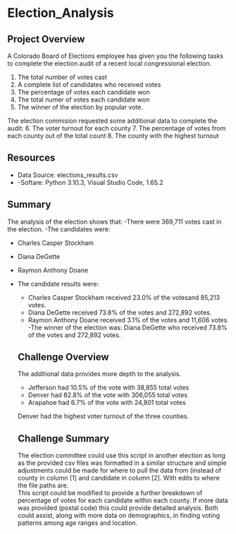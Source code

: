# Election_Analysis
## Project Overview
A Colorado Board of Elections employee has given you the following tasks to complete the election audit of a recent local congressional election.

1. The total number of votes cast
2. A complete list of candidates who received votes
3. The percentage of votes each candidate won
4. The total numer of votes each candidate won
5. The winner of the election by popular vote.

The election commision requested some additional data to complete the audit:
    6. The voter turnout for each county
    7. The percentage of votes from each county out of the total count
    8. The county with the highest turnout


## Resources
- Data Source: elections_results.csv
- -Softare: Python 3.10.3, Visual Studio Code, 1.65.2

## Summary
The analysis of the election shows that:
-There were 369,711 votes cast in the election.
-The candidates were:
  - Charles Casper Stockham
  - Diana DeGette
  - Raymon Anthony Doane
- The candidate results were:
   - Charles Casper Stockham received 23.0% of the votesand 85,213 votes.
   - Diana DeGette received 73.8% of the votes and 272,892 votes.
   - Raymon Anthony Doane received 3.1% of the votes and 11,606 votes.
-The winner of the election was:
  Diana DeGette who received 73.8% of the votes and 272,892 votes.
  
  ## Challenge Overview
 
  The additional data provides more depth to the analysis.
    - Jefferson had 10.5% of the vote with 38,855 total votes
    - Denver had 82.8% of the vote with 306,055 total votes
    - Arapahoe had 6.7% of the vote with 24,801 total votes
    
  Denver had the highest voter turnout of the three counties. 
  
   ## Challenge Summary
   The election committee could use this script in another election as long as the provided csv files was formatted in a similar structure and simple adjustments could be made for where to pull the data from (instead of county in column [1] and candidate in column [2]. With edits to where the file paths are.  
   This script could be modified to provide a further breakdown of percentage of votes for each candidate within each county. If more data was provided (postal code) this could provide detailed analysis. Both could assist, along with more data on demographics, in finding voting patterns among age ranges and location. 
